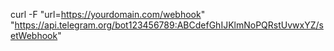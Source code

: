 curl -F "url=https://yourdomain.com/webhook" "https://api.telegram.org/bot123456789:ABCdefGhIJKlmNoPQRstUvwxYZ/setWebhook"

